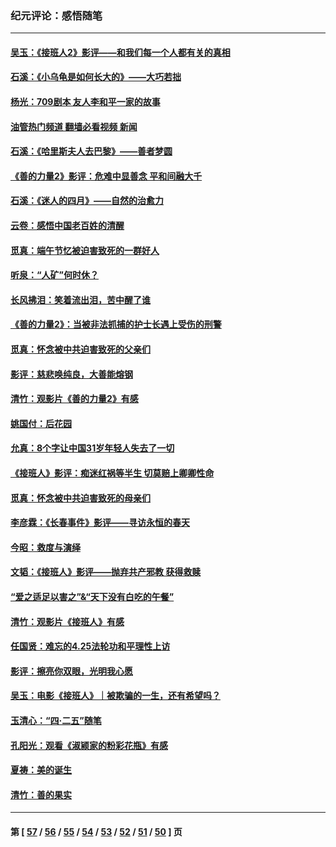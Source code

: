 ### 纪元评论：感悟随笔
---
#### [吴玉：《接班人2》影评——和我们每一个人都有关的真相](../../pages/nsc1035/n14041114.md?08030330) 
#### [石溪：《小乌龟是如何长大的》——大巧若拙](../../pages/nsc1035/n14037479.md?08030330) 
#### [杨光：709剧本 友人李和平一家的故事](../../pages/nsc1035/n14032047.md?08030330) 
#### [油管热门频道 翻墙必看视频 新闻](ok?08030330)
#### [石溪：《哈里斯夫人去巴黎》——善者梦圆](../../pages/nsc1035/n14031778.md?08030330) 
#### [《善的力量2》影评：危难中显善念 平和间融大千](../../pages/nsc1035/n14028390.md?08030330) 
#### [石溪：《迷人的四月》——自然的治愈力](../../pages/nsc1035/n14027049.md?08030330) 
#### [云卷：感悟中国老百姓的清醒](../../pages/nsc1035/n14025152.md?08030330) 
#### [觅真：端午节忆被迫害致死的一群好人](../../pages/nsc1035/n14020985.md?08030330) 
#### [听泉：“人矿”何时休？](../../pages/nsc1035/n14016609.md?08030330) 
#### [长风拂泪：笑着流出泪，苦中醒了谁](../../pages/nsc1035/n14016469.md?08030330) 
#### [《善的力量2》：当被非法抓捕的护士长遇上受伤的刑警](../../pages/nsc1035/n14015561.md?08030330) 
#### [觅真：怀念被中共迫害致死的父亲们](../../pages/nsc1035/n14014258.md?08030330) 
#### [影评：慈悲唤纯良，大善能熔钢](../../pages/nsc1035/n14010867.md?08030330) 
#### [清竹：观影片《善的力量2》有感](../../pages/nsc1035/n14010015.md?08030330) 
#### [姚国付：后花园](../../pages/nsc1035/n14005301.md?08030330) 
#### [允真：8个字让中国31岁年轻人失去了一切](../../pages/nsc1035/n13999093.md?08030330) 
#### [《接班人》影评：痴迷红祸等半生 切莫赔上卿卿性命](../../pages/nsc1035/n13998676.md?08030330) 
#### [觅真：怀念被中共迫害致死的母亲们](../../pages/nsc1035/n13997271.md?08030330) 
#### [李彦霖：《长春事件》影评——寻访永恒的春天](../../pages/nsc1035/n13995112.md?08030330) 
#### [今昭：救度与演绎](../../pages/nsc1035/n13992670.md?08030330) 
#### [文韬：《接班人》影评——抛弃共产邪教 获得救赎](../../pages/nsc1035/n13990160.md?08030330) 
#### [“爱之适足以害之”&“天下没有白吃的午餐”](../../pages/nsc1035/n13988391.md?08030330) 
#### [清竹：观影片《接班人》有感](../../pages/nsc1035/n13983561.md?08030330) 
#### [任国贤：难忘的4.25法轮功和平理性上访](../../pages/nsc1035/n13983482.md?08030330) 
#### [影评：擦亮你双眼，光明我心愿](../../pages/nsc1035/n13982333.md?08030330) 
#### [吴玉：电影《接班人》｜被欺骗的一生，还有希望吗？](../../pages/nsc1035/n13981972.md?08030330) 
#### [玉清心：“四·二五”随笔](../../pages/nsc1035/n13978628.md?08030330) 
#### [孔阳光：观看《淑颍家的粉彩花瓶》有感](../../pages/nsc1035/n13967929.md?08030330) 
#### [夏祷：美的诞生](../../pages/nsc1035/n13962321.md?08030330) 
#### [清竹：善的果实](../../pages/nsc1035/n13963980.md?08030330) 

---
#### 第 [ [57](./57.md?08030330) / [56](./56.md?08030330) / [55](./55.md?08030330) / [54](./54.md?08030330) / [53](./53.md?08030330) / [52](./52.md?08030330) / [51](./51.md?08030330) / [50](./50.md?08030330) ] 页
